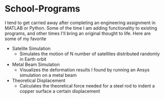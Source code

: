 # School-Programs
I tend to get carried away after completing an engineering assignment in MATLAB or Python. Some of the time I am adding functionality to existing programs, and other times I'll bring an original thought to life. Here are some of my favorite
* Satelite Simulation
   * Simulates the motion of N number of satellites distributed randomly in Earth orbit
* Metal Beam Simulation
   * Visualizes the deformation results I found by running an Ansys simulation on a metal beam
* Theoretical Displacement
   * Calculates the theoretical force needed for a steel rod to indent a copper surface a certain displacement  
